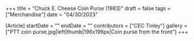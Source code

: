 +++
title = "Chuck E. Cheese Coin Purse (1983)"
draft = false
tags = ["Merchandise"]
date = "04/30/2023"

[Article]
startDate = ""
endDate = ""
contributors = ["CEC Tinley"]
gallery = ["PTT coin purse.jpg|left|thumb|196x196px|Coin purse from the front"]
+++
